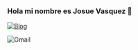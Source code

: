 ### Hola mi nombre es Josue Vasquez 💫



[![Blog](https://img.shields.io/website?label=IsraelMerlyn.com&-up-down-green-red&style=for-the-badge&url=https://israelmerlyn.github.io/IsramerlynPortafolio/)](https://israelmerlyn.github.io/IsramerlynPortafolio/)

![Gmail](https://img.shields.io/badge/Gmail-D14836?style=for-the-badge&logo=gmail&logoColor=white)
